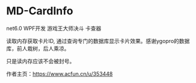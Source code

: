 # MD-CardInfo
net6.0 WPF开发  游戏王大师决斗 卡查器


读取内存获取卡片ID, 通过查询专门的数据库显示卡片效果。感谢ygopro的数据库，前人栽树，后人乘凉。

只是读内存应该不会被封号。

作者主页：https://www.acfun.cn/u/353448
